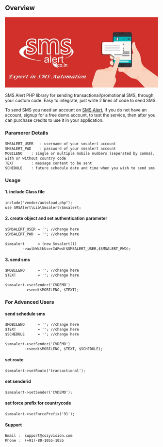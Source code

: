 ## Overview

![SMS Alert Logo](banner.jpg)

SMS Alert PHP library for sending transactional/promotional SMS, through your custom code. Easy to integrate, just write 2 lines of code to send SMS.

To send SMS you need an account on [SMS Alert](https://www.smsalert.co.in), if you do not have an account, signup for a free demo account, to test the service, then after you can purchase credits to use it in your application.

### Paramerer Details

```
SMSALERT_USER 	: username of your smsalert account
SMSALERT_PWD 	: password of your smsalert account
MOBILENO	: single or multiple mobile numbers (seperated by comma), with or without country code
TEXT	  	: message content to be sent
SCHEDULE	: future schedule date and time when you wish to send sms
```

### Usage

#### 1. include Class file
```
include("vendor/autoload.php");
use SMSAlert\Lib\Smsalert\Smsalert;
```

#### 2. create object and set authentication parameter
```
$SMSALERT_USER = ''; //change here
$SMSALERT_PWD  = ''; //change here

$smsalert      = (new Smsalert())
		->authWithUserIdPwd($SMSALERT_USER,$SMSALERT_PWD);
```
    
#### 3. send sms
```
$MOBILENO      = ''; //change here
$TEXT          = ''; //change here

$smsalert->setSender('CVDEMO')
         ->send($MOBILENO, $TEXT); 
```

### For Advanced Users

#### send schedule sms
```
$MOBILENO      = ''; //change here
$TEXT          = ''; //change here
$SCHEDULE      = ''; //change here

$smsalert->setSender('CVDEMO')
         ->send($MOBILENO, $TEXT, $SCHEDULE); 
```

#### set route 
```
$smsalert->setRoute('transactional');
```

#### set senderid 
```
$smsalert->setSender('CVDEMO'); 
```
	
#### set force prefix for countrycode 
```
$smsalert->setForcePrefix('91'); 
```

#### Support
```
Email :  support@cozyvision.com
Phone :  (+91)-80-1055-1055
```
